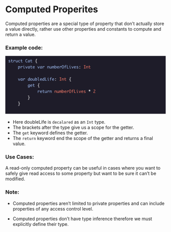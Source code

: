 # Computed Properites

Computed properties are a special type of property that don’t actually store a value directly, rather use other properties and constants to compute and return a value.

### Example code:

![Alt text](../Images/Properties_And_Access_Control/readOnlyComputedProperites.png "a title")

* Here doubleLife is ``decalared`` as an ``Int`` type.
* The brackets after the type give us a scope for the getter.
* The ``get`` keyword defines the getter.
* The ``return`` keyword end the scope of the getter and returns a final value.


### Use Cases: 
A read-only computed property can be useful in cases where you want to safely give read access to some property but want to be sure it can’t be modified.

### Note:
* Computed properties aren’t limited to private properties and can include properties of any access control level.

* Computed properties don’t have type inference therefore we must explicitly define their type.